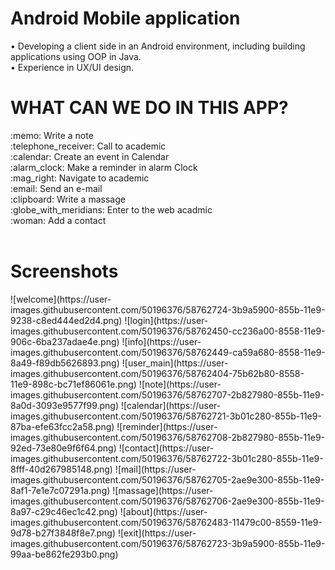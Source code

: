 <h1> Android Mobile application </h1>

• Developing a client side in an Android environment, including building applications using OOP in Java. <br>
• Experience in UX/UI design.

<h1>WHAT CAN WE DO IN THIS APP? </h1>
:memo: Write a note <br>
:telephone_receiver: Call to academic <br>
:calendar: Create an event in Calendar <br>
:alarm_clock: Make a reminder in alarm Clock <br>
:mag_right:	 Navigate to academic <br>
:email: Send an e-mail <br>
:clipboard:	Write a massage <br>
:globe_with_meridians: Enter to the web acadmic <br>
:woman:	Add a contact <br><br>

<h1> Screenshots </h1>
![welcome](https://user-images.githubusercontent.com/50196376/58762724-3b9a5900-855b-11e9-9238-c8ed444ed2d4.png)
![login](https://user-images.githubusercontent.com/50196376/58762450-cc236a00-8558-11e9-906c-6ba237adae4e.png)
![info](https://user-images.githubusercontent.com/50196376/58762449-ca59a680-8558-11e9-8a49-f89db5626893.png)
![user_main](https://user-images.githubusercontent.com/50196376/58762404-75b62b80-8558-11e9-898c-bc71ef86061e.png)
![note](https://user-images.githubusercontent.com/50196376/58762707-2b827980-855b-11e9-8a0d-3093e9577f99.png)
![calendar](https://user-images.githubusercontent.com/50196376/58762721-3b01c280-855b-11e9-87ba-efe63fcc2a58.png)
![reminder](https://user-images.githubusercontent.com/50196376/58762708-2b827980-855b-11e9-92ed-73e80e9f6f64.png)
![contact](https://user-images.githubusercontent.com/50196376/58762722-3b01c280-855b-11e9-8fff-40d267985148.png)
![mail](https://user-images.githubusercontent.com/50196376/58762705-2ae9e300-855b-11e9-8af1-7e1e7c07291a.png)
![massage](https://user-images.githubusercontent.com/50196376/58762706-2ae9e300-855b-11e9-8a97-c29c46ec1c42.png)
![about](https://user-images.githubusercontent.com/50196376/58762483-11479c00-8559-11e9-9d78-b27f3848f8e7.png)
![exit](https://user-images.githubusercontent.com/50196376/58762723-3b9a5900-855b-11e9-99aa-be862fe293b0.png)
